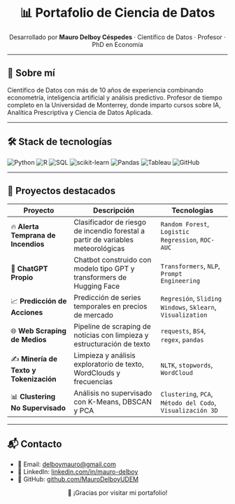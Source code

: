 <h1 align="center">📊 Portafolio de Ciencia de Datos</h1>
<p align="center">
Desarrollado por <strong>Mauro Delboy Céspedes</strong> · Científico de Datos · Profesor · PhD en Economía
</p>

---

## 🧠 Sobre mí

Científico de Datos con más de 10 años de experiencia combinando econometría, inteligencia artificial y análisis predictivo. Profesor de tiempo completo en la Universidad de Monterrey, donde imparto cursos sobre IA, Analítica Prescriptiva y Ciencia de Datos Aplicada.

---

## 🛠️ Stack de tecnologías

![Python](https://img.shields.io/badge/Python-3776AB?style=flat&logo=python&logoColor=white)
![R](https://img.shields.io/badge/R-276DC3?style=flat&logo=r&logoColor=white)
![SQL](https://img.shields.io/badge/SQL-4479A1?style=flat&logo=mysql&logoColor=white)
![scikit-learn](https://img.shields.io/badge/scikit--learn-F7931E?style=flat)
![Pandas](https://img.shields.io/badge/Pandas-150458?style=flat&logo=pandas&logoColor=white)
![Tableau](https://img.shields.io/badge/Tableau-E97627?style=flat&logo=Tableau&logoColor=white)
![GitHub](https://img.shields.io/badge/GitHub-181717?style=flat&logo=github&logoColor=white)

---

## 📁 Proyectos destacados

| Proyecto | Descripción | Tecnologías |
|---------|-------------|-------------|
| 🔥 **Alerta Temprana de Incendios** | Clasificador de riesgo de incendio forestal a partir de variables meteorológicas | `Random Forest`, `Logistic Regression`, `ROC-AUC` |
| 🤖 **ChatGPT Propio** | Chatbot construido con modelo tipo GPT y transformers de Hugging Face | `Transformers`, `NLP`, `Prompt Engineering` |
| 📈 **Predicción de Acciones** | Predicción de series temporales en precios de mercado | `Regresión`, `Sliding Windows`, `Sklearn`, `Visualization` |
| 🌐 **Web Scraping de Medios** | Pipeline de scraping de noticias con limpieza y estructuración de texto | `requests`, `BS4`, `regex`, `pandas` |
| ✍️ **Minería de Texto y Tokenización** | Limpieza y análisis exploratorio de texto, WordClouds y frecuencias | `NLTK`, `stopwords`, `WordCloud` |
| 📊 **Clustering No Supervisado** | Análisis no supervisado con K-Means, DBSCAN y PCA | `Clustering`, `PCA`, `Método del Codo`, `Visualización 3D` |

---

## 📬 Contacto

- 📧 Email: [delboymauro@gmail.com](mailto:delboymauro@gmail.com)
- 💼 LinkedIn: [linkedin.com/in/mauro-delboy](https://linkedin.com/in/mauro-delboy)
- 🐙 GitHub: [github.com/MauroDelboyUDEM](https://github.com/MauroDelboyUDEM)

<p align="center">
📌 ¡Gracias por visitar mi portafolio!
</p>
